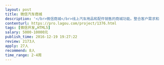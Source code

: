 ```yaml
---                
layout: post       
title: 微信汽车商城           
description: '</br>微信商城</br>线上汽车用品和配件销售的商城功能。整合客户需求和技师资源。让技师的技术水准提高和收入同步提升。可以参考车享家，汽车超人，途虎等。</br>需要实现：</br>用品、配件功能模块，需要后台。</br>普通车主可以看见用品模块，技术、修理店老板等可以看见配件售卖模块。</br>'     
contenturl: https://pro.lagou.com/project/1376.html      
tags: [微信开发,HTML5]            
salary: 5000-10000元          
publish_time: 2016-12-19 19:27:22         
review: 2173人                   
apply: 27人                   
recommend: 8人                   
time_range: 2-4周              
---                 
```

